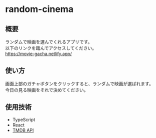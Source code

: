 # random-cinema
## 概要
ランダムで映画を選んでくれるアプリです。\
以下のリンクを踏んでアクセスしてください。\
https://movie-gacha.netlify.app/

## 使い方
画面上部のガチャボタンをクリックすると、ランダムで映画が選ばれます。\
今日の見る映画をそれで決めてください。

## 使用技術
- TypeScript 
- React
- [TMDB API](https://developer.themoviedb.org/docs/getting-started)
